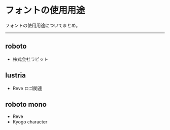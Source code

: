 # フォントの使用用途

フォントの使用用途についてまとめ。

---

## roboto

- 株式会社ラビット

## lustria

- Reve ロゴ関連

## roboto mono

- Reve
- Kyogo character
